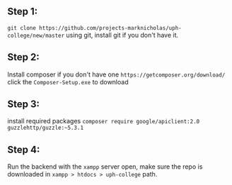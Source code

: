 ## Step 1:

```git clone https://github.com/projects-marknicholas/uph-college/new/master``` using git, install git if you don't have it.

## Step 2:

Install composer if you don't have one ```https://getcomposer.org/download/``` click the ```Composer-Setup.exe``` to download

## Step 3:

install required packages ```composer require google/apiclient:2.0 guzzlehttp/guzzle:~5.3.1```

## Step 4:

Run the backend with the ```xampp``` server open, make sure the repo is downloaded in ```xampp > htdocs > uph-college``` path.
